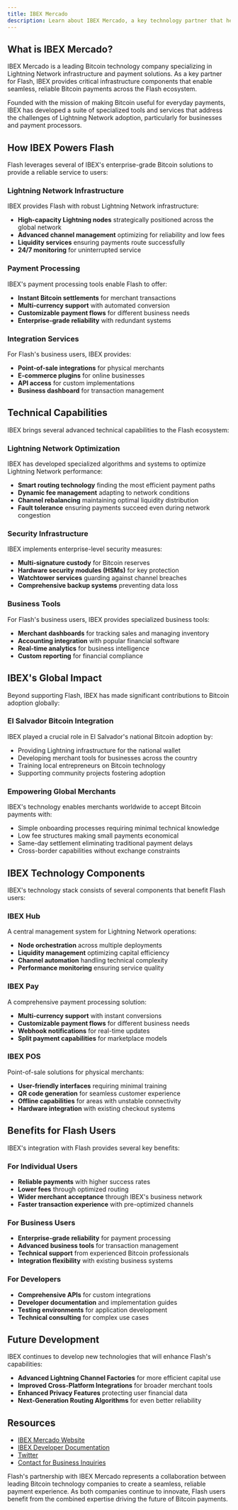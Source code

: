 ```yaml
---
title: IBEX Mercado
description: Learn about IBEX Mercado, a key technology partner that helps power Flash's Bitcoin and Lightning capabilities
---
```


## What is IBEX Mercado?

IBEX Mercado is a leading Bitcoin technology company specializing in Lightning Network infrastructure and payment solutions. As a key partner for Flash, IBEX provides critical infrastructure components that enable seamless, reliable Bitcoin payments across the Flash ecosystem.

Founded with the mission of making Bitcoin useful for everyday payments, IBEX has developed a suite of specialized tools and services that address the challenges of Lightning Network adoption, particularly for businesses and payment processors.

## How IBEX Powers Flash

Flash leverages several of IBEX's enterprise-grade Bitcoin solutions to provide a reliable service to users:

### Lightning Network Infrastructure

IBEX provides Flash with robust Lightning Network infrastructure:

- **High-capacity Lightning nodes** strategically positioned across the global network
- **Advanced channel management** optimizing for reliability and low fees
- **Liquidity services** ensuring payments route successfully
- **24/7 monitoring** for uninterrupted service

### Payment Processing

IBEX's payment processing tools enable Flash to offer:

- **Instant Bitcoin settlements** for merchant transactions
- **Multi-currency support** with automated conversion
- **Customizable payment flows** for different business needs
- **Enterprise-grade reliability** with redundant systems

### Integration Services

For Flash's business users, IBEX provides:

- **Point-of-sale integrations** for physical merchants
- **E-commerce plugins** for online businesses
- **API access** for custom implementations
- **Business dashboard** for transaction management

## Technical Capabilities

IBEX brings several advanced technical capabilities to the Flash ecosystem:

### Lightning Network Optimization

IBEX has developed specialized algorithms and systems to optimize Lightning Network performance:

- **Smart routing technology** finding the most efficient payment paths
- **Dynamic fee management** adapting to network conditions
- **Channel rebalancing** maintaining optimal liquidity distribution
- **Fault tolerance** ensuring payments succeed even during network congestion

### Security Infrastructure

IBEX implements enterprise-level security measures:

- **Multi-signature custody** for Bitcoin reserves
- **Hardware security modules (HSMs)** for key protection
- **Watchtower services** guarding against channel breaches
- **Comprehensive backup systems** preventing data loss

### Business Tools

For Flash's business users, IBEX provides specialized business tools:

- **Merchant dashboards** for tracking sales and managing inventory
- **Accounting integration** with popular financial software
- **Real-time analytics** for business intelligence
- **Custom reporting** for financial compliance

## IBEX's Global Impact

Beyond supporting Flash, IBEX has made significant contributions to Bitcoin adoption globally:

### El Salvador Bitcoin Integration

IBEX played a crucial role in El Salvador's national Bitcoin adoption by:

- Providing Lightning infrastructure for the national wallet
- Developing merchant tools for businesses across the country
- Training local entrepreneurs on Bitcoin technology
- Supporting community projects fostering adoption

### Empowering Global Merchants

IBEX's technology enables merchants worldwide to accept Bitcoin payments with:

- Simple onboarding processes requiring minimal technical knowledge
- Low fee structures making small payments economical
- Same-day settlement eliminating traditional payment delays
- Cross-border capabilities without exchange constraints

## IBEX Technology Components

IBEX's technology stack consists of several components that benefit Flash users:

### IBEX Hub

A central management system for Lightning Network operations:

- **Node orchestration** across multiple deployments
- **Liquidity management** optimizing capital efficiency
- **Channel automation** handling technical complexity
- **Performance monitoring** ensuring service quality

### IBEX Pay

A comprehensive payment processing solution:

- **Multi-currency support** with instant conversions
- **Customizable payment flows** for different business needs
- **Webhook notifications** for real-time updates
- **Split payment capabilities** for marketplace models

### IBEX POS

Point-of-sale solutions for physical merchants:

- **User-friendly interfaces** requiring minimal training
- **QR code generation** for seamless customer experience
- **Offline capabilities** for areas with unstable connectivity
- **Hardware integration** with existing checkout systems

## Benefits for Flash Users

IBEX's integration with Flash provides several key benefits:

### For Individual Users

- **Reliable payments** with higher success rates
- **Lower fees** through optimized routing
- **Wider merchant acceptance** through IBEX's business network
- **Faster transaction experience** with pre-optimized channels

### For Business Users

- **Enterprise-grade reliability** for payment processing
- **Advanced business tools** for transaction management
- **Technical support** from experienced Bitcoin professionals
- **Integration flexibility** with existing business systems

### For Developers

- **Comprehensive APIs** for custom integrations
- **Developer documentation** and implementation guides
- **Testing environments** for application development
- **Technical consulting** for complex use cases

## Future Development

IBEX continues to develop new technologies that will enhance Flash's capabilities:

- **Advanced Lightning Channel Factories** for more efficient capital use
- **Improved Cross-Platform Integrations** for broader merchant tools
- **Enhanced Privacy Features** protecting user financial data
- **Next-Generation Routing Algorithms** for even better reliability

## Resources

- [IBEX Mercado Website](https://ibexmercado.com)
- [IBEX Developer Documentation](https://docs.ibexmercado.com)
- [Twitter](https://twitter.com/IBEXmercado)
- [Contact for Business Inquiries](mailto:business@ibexmercado.com)

Flash's partnership with IBEX Mercado represents a collaboration between leading Bitcoin technology companies to create a seamless, reliable payment experience. As both companies continue to innovate, Flash users benefit from the combined expertise driving the future of Bitcoin payments.